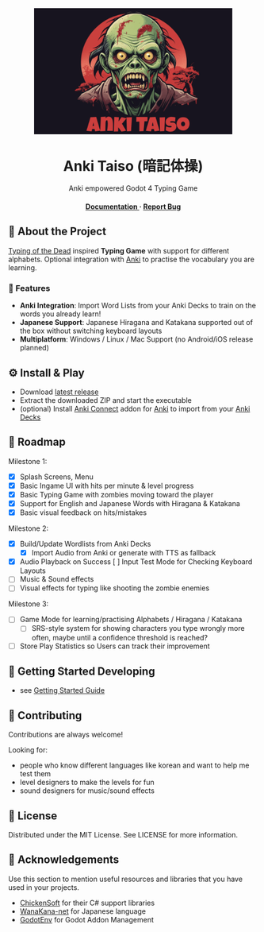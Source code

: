 <div align='center'>

<img src=https://github.com/arturh85/AnkiTaiso/blob/main/docs/AnkiTaiso-splash.png alt="logo" width=400 height= />

<h1>Anki Taiso (暗記体操)</h1>
<p>Anki empowered Godot 4 Typing Game</p>

<h4> <a href="https://arturh85.github.io/AnkiTaiso/docs/"> Documentation </a> <span> · </span> <a href="https://github.com/arturh85/AnkiTaiso/issues"> Report Bug </a> </h4>

</div>

## :star2: About the Project

[Typing of the Dead](https://en.wikipedia.org/wiki/The_Typing_of_the_Dead) inspired **Typing Game** with support for different alphabets.
Optional integration with [Anki](https://apps.ankiweb.net/) to practise the vocabulary you are learning.

### :dart: Features

- **Anki Integration**: Import Word Lists from your Anki Decks to train on the words you already learn!
- **Japanese Support**: Japanese Hiragana and Katakana supported out of the box without switching keyboard layouts
- **Multiplatform**: Windows / Linux / Mac Support (no Android/iOS release planned)

## :gear: Install & Play

- Download [latest release](https://github.com/arturh85/AnkiTaiso/releases)
- Extract the downloaded ZIP and start the executable
- (optional) Install [Anki Connect](https://ankiweb.net/shared/info/2055492159) addon for [Anki](https://apps.ankiweb.net/) to import from your [Anki Decks](https://ankiweb.net/shared/decks)

## :compass: Roadmap

Milestone 1:

- [x] Splash Screens, Menu
- [x] Basic Ingame UI with hits per minute & level progress
- [x] Basic Typing Game with zombies moving toward the player
- [x] Support for English and Japanese Words with Hiragana & Katakana
- [x] Basic visual feedback on hits/mistakes

Milestone 2:
- [x] Build/Update Wordlists from Anki Decks
  - [x] Import Audio from Anki or generate with TTS as fallback
- [x] Audio Playback on Success
  [ ] Input Test Mode for Checking Keyboard Layouts
- [ ] Music & Sound effects
- [ ] Visual effects for typing like shooting the zombie enemies

Milestone 3:
- [ ] Game Mode for learning/practising Alphabets / Hiragana / Katakana  
  - [ ] SRS-style system for showing characters you type wrongly more often, maybe until a confidence threshold is reached? 
- [ ] Store Play Statistics so Users can track their improvement

## :toolbox: Getting Started Developing

- see [Getting Started Guide](https://arturh85.github.io/AnkiTaiso/docs/tutorial/getting-started/)

## :wave: Contributing

Contributions are always welcome! 

Looking for:

- people who know different languages like korean and want to help me test them
- level designers to make the levels for fun
- sound designers for music/sound effects

## :page_with_curl: License

Distributed under the MIT License. See LICENSE for more information.

## :gem: Acknowledgements

Use this section to mention useful resources and libraries that you have used in your projects.

- [ChickenSoft](https://chickensoft.games/) for their C# support libraries
- [WanaKana-net](https://github.com/MartinZikmund/WanaKana-net) for Japanese language
- [GodotEnv](https://github.com/chickensoft-games/GodotEnv) for Godot Addon Management
